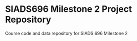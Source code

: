 # SIADS696 Milestone 2 Project Repository
Course code and data repository for SIADS 696 Milestone 2

